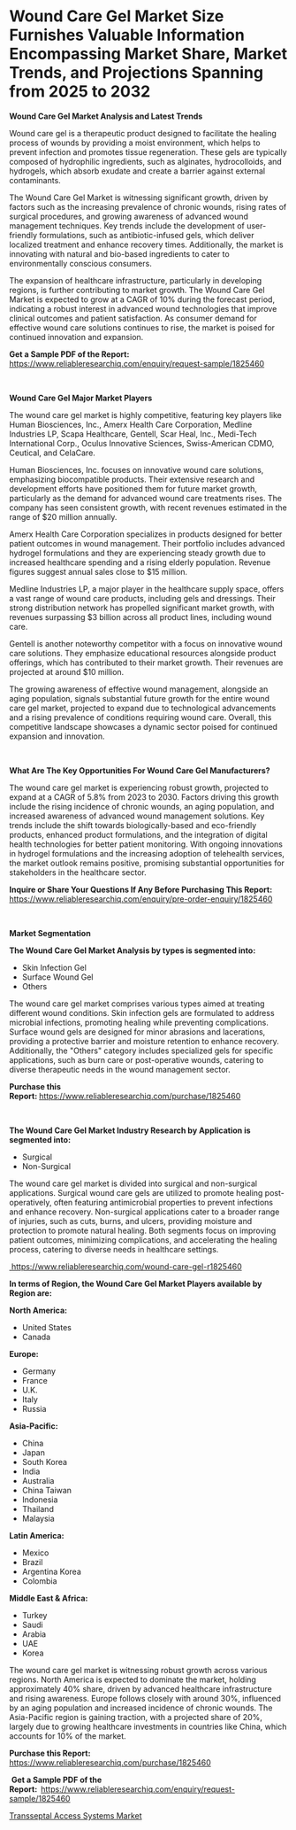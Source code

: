 <p><h1>Wound Care Gel Market Size Furnishes Valuable Information Encompassing Market Share, Market Trends, and Projections Spanning from 2025 to 2032</h1></p><p><strong>Wound Care Gel Market Analysis and Latest Trends</strong></p>
<p><p>Wound care gel is a therapeutic product designed to facilitate the healing process of wounds by providing a moist environment, which helps to prevent infection and promotes tissue regeneration. These gels are typically composed of hydrophilic ingredients, such as alginates, hydrocolloids, and hydrogels, which absorb exudate and create a barrier against external contaminants. </p><p>The Wound Care Gel Market is witnessing significant growth, driven by factors such as the increasing prevalence of chronic wounds, rising rates of surgical procedures, and growing awareness of advanced wound management techniques. Key trends include the development of user-friendly formulations, such as antibiotic-infused gels, which deliver localized treatment and enhance recovery times. Additionally, the market is innovating with natural and bio-based ingredients to cater to environmentally conscious consumers.</p><p>The expansion of healthcare infrastructure, particularly in developing regions, is further contributing to market growth. The Wound Care Gel Market is expected to grow at a CAGR of 10% during the forecast period, indicating a robust interest in advanced wound technologies that improve clinical outcomes and patient satisfaction. As consumer demand for effective wound care solutions continues to rise, the market is poised for continued innovation and expansion.</p></p>
<p><strong>Get a Sample PDF of the Report:&nbsp;</strong> <a href="https://www.reliableresearchiq.com/enquiry/request-sample/1825460?utm_campaign=2455&utm_medium=2&utm_source=Github&utm_content=ia&utm_term=03032025&utm_id=wound-care-gel">https://www.reliableresearchiq.com/enquiry/request-sample/1825460</a></p>
<p>&nbsp;</p>
<p><strong>Wound Care Gel Major Market Players</strong></p>
<p><p>The wound care gel market is highly competitive, featuring key players like Human Biosciences, Inc., Amerx Health Care Corporation, Medline Industries LP, Scapa Healthcare, Gentell, Scar Heal, Inc., Medi-Tech International Corp., Oculus Innovative Sciences, Swiss-American CDMO, Ceutical, and CelaCare. </p><p>Human Biosciences, Inc. focuses on innovative wound care solutions, emphasizing biocompatible products. Their extensive research and development efforts have positioned them for future market growth, particularly as the demand for advanced wound care treatments rises. The company has seen consistent growth, with recent revenues estimated in the range of $20 million annually.</p><p>Amerx Health Care Corporation specializes in products designed for better patient outcomes in wound management. Their portfolio includes advanced hydrogel formulations and they are experiencing steady growth due to increased healthcare spending and a rising elderly population. Revenue figures suggest annual sales close to $15 million.</p><p>Medline Industries LP, a major player in the healthcare supply space, offers a vast range of wound care products, including gels and dressings. Their strong distribution network has propelled significant market growth, with revenues surpassing $3 billion across all product lines, including wound care.</p><p>Gentell is another noteworthy competitor with a focus on innovative wound care solutions. They emphasize educational resources alongside product offerings, which has contributed to their market growth. Their revenues are projected at around $10 million.</p><p>The growing awareness of effective wound management, alongside an aging population, signals substantial future growth for the entire wound care gel market, projected to expand due to technological advancements and a rising prevalence of conditions requiring wound care. Overall, this competitive landscape showcases a dynamic sector poised for continued expansion and innovation.</p></p>
<p>&nbsp;</p>
<p><strong>What Are The Key Opportunities For Wound Care Gel Manufacturers?</strong></p>
<p><p>The wound care gel market is experiencing robust growth, projected to expand at a CAGR of 5.8% from 2023 to 2030. Factors driving this growth include the rising incidence of chronic wounds, an aging population, and increased awareness of advanced wound management solutions. Key trends include the shift towards biologically-based and eco-friendly products, enhanced product formulations, and the integration of digital health technologies for better patient monitoring. With ongoing innovations in hydrogel formulations and the increasing adoption of telehealth services, the market outlook remains positive, promising substantial opportunities for stakeholders in the healthcare sector.</p></p>
<p><strong>Inquire or Share Your Questions If Any Before Purchasing This Report:</strong> <a href="https://www.reliableresearchiq.com/enquiry/pre-order-enquiry/1825460?utm_campaign=2455&utm_medium=2&utm_source=Github&utm_content=ia&utm_term=03032025&utm_id=wound-care-gel">https://www.reliableresearchiq.com/enquiry/pre-order-enquiry/1825460</a></p>
<p>&nbsp;</p>
<p><strong>Market Segmentation</strong></p>
<p><strong>The Wound Care Gel Market Analysis by types is segmented into:</strong></p>
<p><ul><li>Skin Infection Gel</li><li>Surface Wound Gel</li><li>Others</li></ul></p>
<p><p>The wound care gel market comprises various types aimed at treating different wound conditions. Skin infection gels are formulated to address microbial infections, promoting healing while preventing complications. Surface wound gels are designed for minor abrasions and lacerations, providing a protective barrier and moisture retention to enhance recovery. Additionally, the "Others" category includes specialized gels for specific applications, such as burn care or post-operative wounds, catering to diverse therapeutic needs in the wound management sector.</p></p>
<p><strong>Purchase this Report:&nbsp;</strong><a href="https://www.reliableresearchiq.com/purchase/1825460?utm_campaign=2455&utm_medium=2&utm_source=Github&utm_content=ia&utm_term=03032025&utm_id=wound-care-gel">https://www.reliableresearchiq.com/purchase/1825460</a></p>
<p>&nbsp;</p>
<p><strong>The Wound Care Gel Market Industry Research by Application is segmented into:</strong></p>
<p><ul><li>Surgical</li><li>Non-Surgical</li></ul></p>
<p><p>The wound care gel market is divided into surgical and non-surgical applications. Surgical wound care gels are utilized to promote healing post-operatively, often featuring antimicrobial properties to prevent infections and enhance recovery. Non-surgical applications cater to a broader range of injuries, such as cuts, burns, and ulcers, providing moisture and protection to promote natural healing. Both segments focus on improving patient outcomes, minimizing complications, and accelerating the healing process, catering to diverse needs in healthcare settings.</p></p>
<p><a href="https://www.reliableresearchiq.com/wound-care-gel-r1825460?utm_campaign=2455&utm_medium=2&utm_source=Github&utm_content=ia&utm_term=03032025&utm_id=wound-care-gel">&nbsp;https://www.reliableresearchiq.com/wound-care-gel-r1825460</a></p>
<p><strong>In terms of Region, the Wound Care Gel Market Players available by Region are:</strong></p>
<p>
    <p> <strong> North America: </strong>
        <ul>
            <li>United States</li>
            <li>Canada</li>
        </ul>
        </p> 
    <p> <strong> Europe: </strong>
        <ul>
            <li>Germany</li>
            <li>France</li>
            <li>U.K.</li>
            <li>Italy</li>
            <li>Russia</li>
        </ul>
        </p> 
    <p> <strong> Asia-Pacific: </strong>
        <ul>
            <li>China</li>
            <li>Japan</li>
            <li>South Korea</li>
            <li>India</li>
            <li>Australia</li>
            <li>China Taiwan</li>
            <li>Indonesia</li>
            <li>Thailand</li>
            <li>Malaysia</li>
        </ul>
        </p> 
    <p> <strong> Latin America: </strong>
        <ul>
            <li>Mexico</li>
            <li>Brazil</li>
            <li>Argentina Korea</li>
            <li>Colombia</li>
        </ul>
        </p> 
    <p> <strong> Middle East & Africa: </strong>
        <ul>
            <li>Turkey</li>
            <li>Saudi</li>
            <li>Arabia</li>
            <li>UAE</li>
            <li>Korea</li>
        </ul>
    </p>
    </p>
<p><p>The wound care gel market is witnessing robust growth across various regions. North America is expected to dominate the market, holding approximately 40% share, driven by advanced healthcare infrastructure and rising awareness. Europe follows closely with around 30%, influenced by an aging population and increased incidence of chronic wounds. The Asia-Pacific region is gaining traction, with a projected share of 20%, largely due to growing healthcare investments in countries like China, which accounts for 10% of the market.</p></p>
<p><strong>Purchase this Report: </strong><a href="https://www.reliableresearchiq.com/purchase/1825460?utm_campaign=2455&utm_medium=2&utm_source=Github&utm_content=ia&utm_term=03032025&utm_id=wound-care-gel">https://www.reliableresearchiq.com/purchase/1825460</a></p>
<p>&nbsp;<strong>Get a Sample PDF of the Report:&nbsp;&nbsp;</strong><a href="https://www.reliableresearchiq.com/enquiry/request-sample/1825460?utm_campaign=2455&utm_medium=2&utm_source=Github&utm_content=ia&utm_term=03032025&utm_id=wound-care-gel">https://www.reliableresearchiq.com/enquiry/request-sample/1825460</a></p>
<p><strong></strong></p>
<p><p><a href="https://github.com/kovasovitzzg/Market-Research-Report-List-1/blob/main/transseptal-access-systems-market.md?utm_campaign=2455&utm_medium=2&utm_source=Github&utm_content=ia&utm_term=03032025&utm_id=wound-care-gel">Transseptal Access Systems Market</a></p></p>